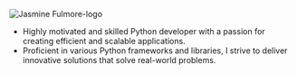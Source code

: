 ![Jasmine Fulmore-logo](https://github.com/jasfulmore/jasfulmore/assets/95544194/297a6487-df53-4444-9873-2fc1622b075b)



* Highly motivated and skilled Python developer with a passion for creating efficient and scalable applications. 
* Proficient in various Python frameworks and libraries, I strive to deliver innovative solutions that solve real-world problems. 

